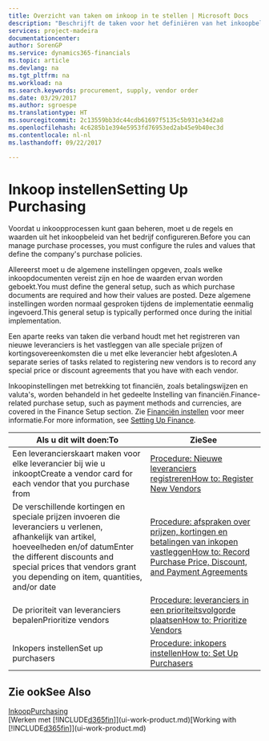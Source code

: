```yaml
---
title: Overzicht van taken om inkoop in te stellen | Microsoft Docs
description: "Beschrijft de taken voor het definiëren van het inkoopbeleid van uw bedrijf en het instellen van uw inkoopprocessen."
services: project-madeira
documentationcenter: 
author: SorenGP
ms.service: dynamics365-financials
ms.topic: article
ms.devlang: na
ms.tgt_pltfrm: na
ms.workload: na
ms.search.keywords: procurement, supply, vendor order
ms.date: 03/29/2017
ms.author: sgroespe
ms.translationtype: HT
ms.sourcegitcommit: 2c13559bb3dc44cdb61697f5135c5b931e34d2a8
ms.openlocfilehash: 4c6285b1e394e5953fd76953ed2ab45e9b40ec3d
ms.contentlocale: nl-nl
ms.lasthandoff: 09/22/2017

---
```

# <a name="setting-up-purchasing"></a><span data-ttu-id="bc7c3-103">Inkoop instellen</span><span class="sxs-lookup"><span data-stu-id="bc7c3-103">Setting Up Purchasing</span></span>
<span data-ttu-id="bc7c3-104">Voordat u inkoopprocessen kunt gaan beheren, moet u de regels en waarden uit het inkoopbeleid van het bedrijf configureren.</span><span class="sxs-lookup"><span data-stu-id="bc7c3-104">Before you can manage purchase processes, you must configure the rules and values that define the company's purchase policies.</span></span>

<span data-ttu-id="bc7c3-105">Allereerst moet u de algemene instellingen opgeven, zoals welke inkoopdocumenten vereist zijn en hoe de waarden ervan worden geboekt.</span><span class="sxs-lookup"><span data-stu-id="bc7c3-105">You must define the general setup, such as which purchase documents are required and how their values are posted.</span></span> <span data-ttu-id="bc7c3-106">Deze algemene instellingen worden normaal gesproken tijdens de implementatie eenmalig ingevoerd.</span><span class="sxs-lookup"><span data-stu-id="bc7c3-106">This general setup is typically performed once during the initial implementation.</span></span>

<span data-ttu-id="bc7c3-107">Een aparte reeks van taken die verband houdt met het registreren van nieuwe leveranciers is het vastleggen van alle speciale prijzen of kortingsovereenkomsten die u met elke leverancier hebt afgesloten.</span><span class="sxs-lookup"><span data-stu-id="bc7c3-107">A separate series of tasks related to registering new vendors is to record any special price or discount agreements that you have with each vendor.</span></span>

<span data-ttu-id="bc7c3-108">Inkoopinstellingen met betrekking tot financiën, zoals betalingswijzen en valuta's, worden behandeld in het gedeelte Instelling van financiën.</span><span class="sxs-lookup"><span data-stu-id="bc7c3-108">Finance-related purchase setup, such as payment methods and currencies, are covered in the Finance Setup section.</span></span> <span data-ttu-id="bc7c3-109">Zie [Financiën instellen](finance-setup-finance.md) voor meer informatie.</span><span class="sxs-lookup"><span data-stu-id="bc7c3-109">For more information, see [Setting Up Finance](finance-setup-finance.md).</span></span>

| <span data-ttu-id="bc7c3-110">Als u dit wilt doen:</span><span class="sxs-lookup"><span data-stu-id="bc7c3-110">To</span></span> | <span data-ttu-id="bc7c3-111">Zie</span><span class="sxs-lookup"><span data-stu-id="bc7c3-111">See</span></span> |
| --- | --- |
| <span data-ttu-id="bc7c3-112">Een leverancierskaart maken voor elke leverancier bij wie u inkoopt</span><span class="sxs-lookup"><span data-stu-id="bc7c3-112">Create a vendor card for each vendor that you purchase from</span></span>|[<span data-ttu-id="bc7c3-113">Procedure: Nieuwe leveranciers registreren</span><span class="sxs-lookup"><span data-stu-id="bc7c3-113">How to: Register New Vendors</span></span>](purchasing-how-register-new-vendors.md) |
| <span data-ttu-id="bc7c3-114">De verschillende kortingen en speciale prijzen invoeren die leveranciers u verlenen, afhankelijk van artikel, hoeveelheden en/of datum</span><span class="sxs-lookup"><span data-stu-id="bc7c3-114">Enter the different discounts and special prices that vendors grant you depending on item, quantities, and/or date</span></span> |[<span data-ttu-id="bc7c3-115">Procedure: afspraken over prijzen, kortingen en betalingen van inkopen vastleggen</span><span class="sxs-lookup"><span data-stu-id="bc7c3-115">How to: Record Purchase Price, Discount, and Payment Agreements</span></span>](purchasing-how-record-purchase-price-discount-payment-agreements.md) |
| <span data-ttu-id="bc7c3-116">De prioriteit van leveranciers bepalen</span><span class="sxs-lookup"><span data-stu-id="bc7c3-116">Prioritize vendors</span></span> |[<span data-ttu-id="bc7c3-117">Procedure: leveranciers in een prioriteitsvolgorde plaatsen</span><span class="sxs-lookup"><span data-stu-id="bc7c3-117">How to: Prioritize Vendors</span></span>](purchasing-how-prioritize-vendors.md) |
| <span data-ttu-id="bc7c3-118">Inkopers instellen</span><span class="sxs-lookup"><span data-stu-id="bc7c3-118">Set up purchasers</span></span> |[<span data-ttu-id="bc7c3-119">Procedure: inkopers instellen</span><span class="sxs-lookup"><span data-stu-id="bc7c3-119">How to: Set Up Purchasers</span></span>](purchasing-how-setup-purchasers.md) |

## <a name="see-also"></a><span data-ttu-id="bc7c3-120">Zie ook</span><span class="sxs-lookup"><span data-stu-id="bc7c3-120">See Also</span></span>
[<span data-ttu-id="bc7c3-121">Inkoop</span><span class="sxs-lookup"><span data-stu-id="bc7c3-121">Purchasing</span></span>](purchasing-manage-purchasing.md)  
<span data-ttu-id="bc7c3-122">[Werken met [!INCLUDE[d365fin](includes/d365fin_md.md)]](ui-work-product.md)</span><span class="sxs-lookup"><span data-stu-id="bc7c3-122">[Working with [!INCLUDE[d365fin](includes/d365fin_md.md)]](ui-work-product.md)</span></span>

